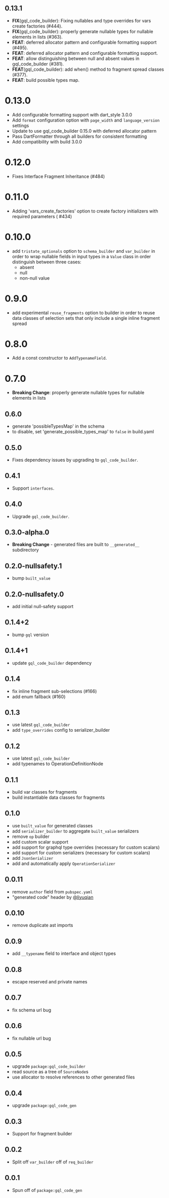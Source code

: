 ## 0.13.1

 - **FIX**(gql_code_builder): Fixing nullables and type overrides for vars create factories (#444).
 - **FIX**(gql_code_builder): properly generate nullable types for nullable elements in lists (#363).
 - **FEAT**: deferred allocator pattern and configurable formatting support (#495).
 - **FEAT**: deferred allocator pattern and configurable formatting support.
 - **FEAT**: allow distinguishing between null and absent values in gql_code_builder (#381).
 - **FEAT**(gql_code_builder): add when() method to fragment spread classes (#377).
 - **FEAT**: build possible types map.

# 0.13.0

- Add configurable formatting support with dart_style 3.0.0
- Add `format` configuration option with `page_width` and `language_version` settings  
- Update to use gql_code_builder 0.15.0 with deferred allocator pattern
- Pass DartFormatter through all builders for consistent formatting
- Add compatibility with build 3.0.0

# 0.12.0

- Fixes Interface Fragment Inheritance (#484)

# 0.11.0

- Adding 'vars_create_factories' option to create factory initializers with required parameters (
  #434)

# 0.10.0

- add `tristate_optionals` option to `schema_builder` and `var_builder` in order to wrap nullable
  fields in input types in a `Value` class in order distinguish between three cases:
    - absent
    - null
    - non-null value

# 0.9.0

- add experimental `reuse_fragments` option to builder in order to reuse data classes of selection
  sets that only include a single inline fragment spread

# 0.8.0

- Add a const constructor to `AddTypenameField`.

# 0.7.0

- **Breaking Change**: properly generate nullable types for nullable elements in lists

## 0.6.0

- generate 'possibleTypesMap' in the schema
- to disable, set 'generate_possible_types_map' to `false` in build.yaml

## 0.5.0

- Fixes dependency issues by upgrading to `gql_code_builder`.

## 0.4.1

- Support `interfaces`.

## 0.4.0

- Upgrade `gql_code_builder`.

## 0.3.0-alpha.0

- **Breaking Change** - generated files are built to `__generated__` subdirectory

## 0.2.0-nullsafety.1

- bump `built_value`

## 0.2.0-nullsafety.0

- add initial null-safety support

## 0.1.4+2

- bump `gql` version

## 0.1.4+1

- update `gql_code_builder` dependency

## 0.1.4

- fix inline fragment sub-selections (#166)
- add enum fallback (#160)

## 0.1.3

- use latest `gql_code_builder`
- add `type_overrides` config to serializer_builder

## 0.1.2

- use latest `gql_code_builder`
- add typenames to OperationDefinitionNode

## 0.1.1

- build var classes for fragments
- build instantiable data classes for fragments

## 0.1.0

- use `built_value` for generated classes
- add `serializer_builder` to aggregate `built_value` serializers
- remove `op` builder
- add custom scalar support
- add support for graphql type overrides (necessary for custom scalars)
- add support for custom serializers (necessary for custom scalars)
- add `JsonSerializer`
- add and automatically apply `OperationSerializer`

## 0.0.11

- remove `author` field from `pubspec.yaml`
- "generated code" header by [@liyuqian](https://github.com/liyuqian)

## 0.0.10

- remove duplicate ast imports

## 0.0.9

- add `__typename` field to interface and object types

## 0.0.8

- escape reserved and private names

## 0.0.7

- fix schema url bug

## 0.0.6

- fix nullable url bug

## 0.0.5

- upgrade `package:gql_code_builder`
- read source as a tree of `SourceNode`s
- use allocator to resolve references to other generated files

## 0.0.4

- upgrade `package:gql_code_gen`

## 0.0.3

- Support for fragment builder

## 0.0.2

- Split off `var_builder` off of `req_builder`

## 0.0.1

- Spun off of `package:gql_code_gen`
